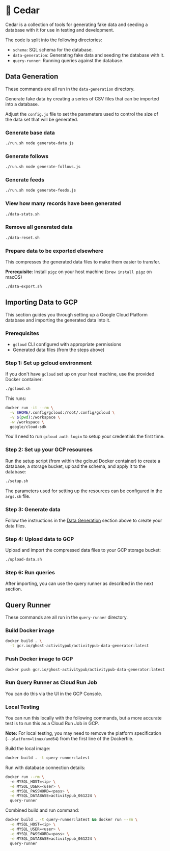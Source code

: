 # 🌳 Cedar

Cedar is a collection of tools for generating fake data and seeding a
database with it for use in testing and development.

The code is split into the following directories:

- `schema`: SQL schema for the database.
- `data-generation`: Generating fake data and seeding the database
  with it.
- `query-runner`: Running queries against the database.

## Data Generation

These commands are all run in the `data-generation` directory.

Generate fake data by creating a series of CSV files that can be
imported into a database.

Adjust the `config.js` file to set the parameters used to control the
size of the data set that will be generated.

### Generate base data

```bash
./run.sh node generate-data.js
```

### Generate follows

```bash
./run.sh node generate-follows.js
```

### Generate feeds

```bash
./run.sh node generate-feeds.js
```

### View how many records have been generated

```bash
./data-stats.sh
```

### Remove all generated data

```bash
./data-reset.sh
```

### Prepare data to be exported elsewhere

This compresses the generated data files to make them easier to
transfer.

**Prerequisite**: Install `pigz` on your host machine (`brew install
pigz` on macOS)

```bash
./data-export.sh
```

## Importing Data to GCP

This section guides you through setting up a Google Cloud Platform
database and importing the generated data into it.

### Prerequisites

- `gcloud` CLI configured with appropriate permissions
- Generated data files (from the steps above)

### Step 1: Set up gcloud environment

If you don't have `gcloud` set up on your host machine, use the
provided Docker container:

```bash
./gcloud.sh
```

This runs:
```bash
docker run -it --rm \
  -v $HOME/.config/gcloud:/root/.config/gcloud \
  -v $(pwd):/workspace \
  -w /workspace \
  google/cloud-sdk
```

You'll need to run `gcloud auth login` to setup your credentials the
first time.

### Step 2: Set up your GCP resources

Run the setup script (from within the gcloud Docker container) to
create a database, a storage bucket, upload the schema, and apply it to
the database:

```bash
./setup.sh
```

The parameters used for setting up the resources can be configured in
the `args.sh` file.

### Step 3: Generate data

Follow the instructions in the [Data Generation](#data-generation)
section above to create your data files.

### Step 4: Upload data to GCP

Upload and import the compressed data files to your GCP storage bucket:

```bash
./upload-data.sh
```

### Step 6: Run queries

After importing, you can use the query runner as described in the next
section.

## Query Runner

These commands are all run in the `query-runner` directory.

### Build Docker image

```bash
docker build . \
  -t gcr.io/ghost-activitypub/activitypub-data-generator:latest
```

### Push Docker image to GCP

```bash
docker push gcr.io/ghost-activitypub/activitypub-data-generator:latest
```

### Run Query Runner as Cloud Run Job

You can do this via the UI in the GCP Console.

### Local Testing

You can run this locally with the following commands, but a more
accurate test is to run this as a Cloud Run Job in GCP.

**Note:** For local testing, you may need to remove the platform
specification (`--platform=linux/amd64`) from the first line of the
Dockerfile.

Build the local image:
```bash
docker build . -t query-runner:latest
```

Run with database connection details:
```bash
docker run --rm \ 
  -e MYSQL_HOST=<ip> \
  -e MYSQL_USER=<user> \
  -e MYSQL_PASSWORD=<pass> \
  -e MYSQL_DATABASE=activitypub_061224 \
  query-runner
```

Combined build and run command:
```bash
docker build . -t query-runner:latest && docker run --rm \
  -e MYSQL_HOST=<ip> \
  -e MYSQL_USER=<user> \
  -e MYSQL_PASSWORD=<pass> \
  -e MYSQL_DATABASE=activitypub_061224 \
  query-runner
```
